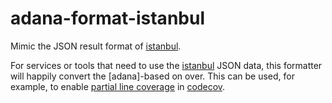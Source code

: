 # adana-format-istanbul

Mimic the JSON result format of [istanbul].

For services or tools that need to use the [istanbul] JSON data, this formatter will happily convert the [adana]-based on over. This can be used, for example, to enable [partial line coverage] in [codecov].

[istanbul]: https://github.com/gotwarlost/istanbul
[codecov]: https://www.codecov.io/
[partial line coverage]: https://docs.codecov.io/docs/node